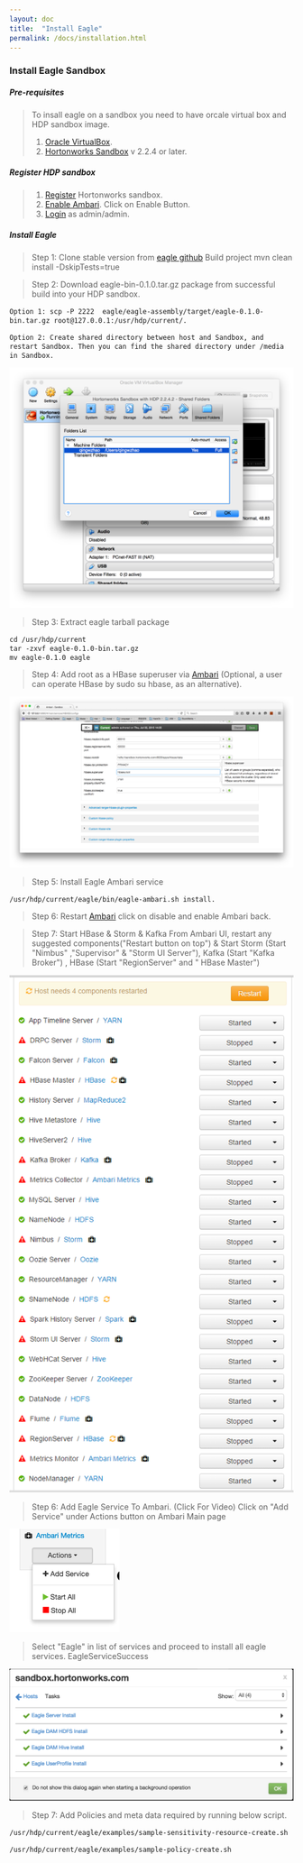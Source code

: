 ```yaml
---
layout: doc
title:  "Install Eagle" 
permalink: /docs/installation.html
---
```


### Install Eagle Sandbox

##### Pre-requisites
> To insall eagle on a sandbox you need to have orcale virtual box and HDP sandbox image.
>
> 1. [Oracle VirtualBox](https://www.virtualbox.org/wiki/Downloads).
> 2. [Hortonworks Sandbox](http://hortonworks.com/products/hortonworks-sandbox/#install) v 2.2.4 or later.

##### Register HDP sandbox 
> 1. [Register](http://127.0.0.1:8888/) Hortonworks sandbox.
> 2. [Enable Ambari](http://127.0.0.1:8000/). Click on Enable Button.
> 3. [Login](http://127.0.0.1:8080) as admin/admin.

##### Install Eagle
> Step 1: Clone stable version from [eagle github](https://github.corp.ebay.com/eagle/eagle/tree/release1.0)
>       Build project mvn clean install -DskipTests=true

> Step 2:  Download eagle-bin-0.1.0.tar.gz package from successful build into your HDP sandbox.
> 
    Option 1: scp -P 2222  eagle/eagle-assembly/target/eagle-0.1.0-bin.tar.gz root@127.0.0.1:/usr/hdp/current/.
>
    Option 2: Create shared directory between host and Sandbox, and restart Sandbox. Then you can find the shared directory under /media in Sandbox.
>
![Adding a shared folder](/images/docs/Sharedfolder.jpg "Adding a shared folder")

> Step 3: Extract eagle tarball package
>
    cd /usr/hdp/current
    tar -zxvf eagle-0.1.0-bin.tar.gz
    mv eagle-0.1.0 eagle

> Step 4: Add root as a HBase superuser via [Ambari](http://127.0.0.1:8080/#/main/services/HBASE/configs) (Optional, a user can operate HBase by sudo su hbase, as an alternative).
>
![Hbase User](/images/docs/AmbariHbaseConfig.png "Hbase User")

> Step 5: Install Eagle Ambari service 
>
    /usr/hdp/current/eagle/bin/eagle-ambari.sh install.

> Step 6: Restart [Ambari](http://127.0.0.1:8000/) click on disable and enable Ambari back.

> Step 7: Start HBase & Storm & Kafka
From Ambari UI, restart any suggested components("Restart button on top") & Start Storm (Start "Nimbus" ,"Supervisor" & "Storm UI Server"), Kafka (Start "Kafka Broker") , HBase (Start "RegionServer"  and " HBase Master") 
>
![Restart Services](/images/docs/Services.png "Services")

> Step 6: Add Eagle Service To Ambari. (Click For Video)
> Click on "Add Service" under Actions button on Ambari Main page 
>
![AddService](/images/docs/AddService.png "AddService")
> Select "Eagle" in list of services and proceed to install all eagle services. 
EagleServiceSuccess
>
![Eagle Services](/images/docs/EagleServiceSuccess.png "Eagle Services")

> Step 7: Add Policies and meta data required by running below script.
>
    /usr/hdp/current/eagle/examples/sample-sensitivity-resource-create.sh 
>
    /usr/hdp/current/eagle/examples/sample-policy-create.sh

